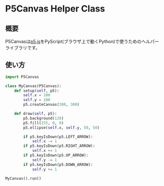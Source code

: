 # P5Canvas Helper Class

## 概要

P5Canvasは[p5.js](https://p5js.org/)をPyScript(ブラウザ上で動くPython)で使うためのヘルパーライブラリです。

## 使い方

```python
import P5Canvas

class MyCanvas(P5Canvas):
    def setup(self, p5):
        self.x = 100
        self.y = 100
        p5.createCanvas(300, 300)

    def draw(self, p5):
        p5.background(128)
        p5.fill(255, 0, 0)
        p5.ellipse(self.x, self.y, 50, 50)

        if p5.keyIsDown(p5.LEFT_ARROW):
            self.x -= 1
        if p5.keyIsDown(p5.RIGHT_ARROW):
            self.x += 1
        if p5.keyIsDown(p5.UP_ARROW):
            self.y -= 1
        if p5.keyIsDown(p5.DOWN_ARROW):
            self.y += 1

MyCanvas().run()
```
